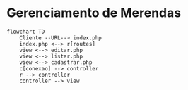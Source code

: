 # Gerenciamento de Merendas

```mermaid
flowchart TD
    Cliente --URL--> index.php
    index.php <--> r[routes]
    view <--> editar.php
    view <--> listar.php
    view <--> cadastrar.php
    c[conexao] --> controller
    r --> controller
    controller --> view
```